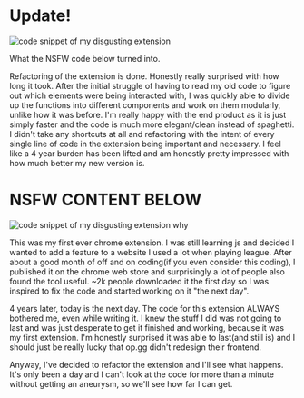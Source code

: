 # Update!
![code snippet of my disgusting extension](https://i.imgur.com/m58J0TK.png)

What the NSFW code below turned into.

Refactoring of the extension is done. Honestly really surprised with how long it took. After the initial struggle of having to read my old code to figure out which elements were being interacted with, I was quickly able to divide up the functions into different components and work on them modularly, unlike how it was before. I'm really happy with the end product as it is just simply faster and the code is much more elegant/clean instead of spaghetti. I didn't take any shortcuts at all and refactoring with the intent of every single line of code in the extension being important and necessary. I feel like a 4 year burden has been lifted and am honestly pretty impressed with how much better my new version is.

# NSFW CONTENT BELOW
![code snippet of my disgusting extension](https://i.imgur.com/CFt42ku.png)
why

This was my first ever chrome extension. I was still learning js and decided I wanted to add a feature to a website I used a lot when playing league. After about a good month of off and on coding(if you even consider this coding), I published it on the chrome web store and surprisingly a lot of people also found the tool useful. ~2k people downloaded it the first day so I was inspired to fix the code and started working on it "the next day".

4 years later, today is the next day. The code for this extension ALWAYS bothered me, even while writing it. I knew the stuff I did was not going to last and was just desperate to get it finished and working, because it was my first extension. I'm honestly surprised it was able to last(and still is) and I should just be really lucky that op.gg didn't redesign their frontend.

Anyway, I've decided to refactor the extension and I'll see what happens. It's only been a day and I can't look at the code for more than a minute without getting an aneurysm, so we'll see how far I can get.
